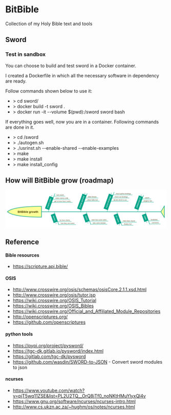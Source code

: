 # BitBible
Collection of my Holy Bible text and tools

## Sword
### Test in sandbox
You can choose to build and test sword in a Docker container. 

I created a Dockerfile in which all the necessary software in dependency are ready.

Follow commands shown below to use it:

* \> cd sword/
* \> docker build -t sword .
* \> docker run -it --volume $(pwd):/sword sword bash

If everything goes well, now you are in a container. Following commands are done in it.

* \> cd /sword
* \> ./autogen.sh 
* \> ./usrinst.sh --enable-shared --enable-examples 
* \> make 
* \> make install 
* \> make install_config

## How will BitBible grow (roadmap)
![](https://raw.githubusercontent.com/michael2012z/BitBible/master/img/BitBible_growth.png)

## Reference
#### Bible resources
- https://scripture.api.bible/
#### OSIS
- http://www.crosswire.org/osis/schemas/osisCore.2.1.1.xsd.html
- http://www.crosswire.org/osis/tutor.jsp
- https://wiki.crosswire.org/OSIS_Tutorial
- https://wiki.crosswire.org/OSIS_Bibles
- https://wiki.crosswire.org/Official_and_Affiliated_Module_Repositories
- http://openscriptures.org/
- https://github.com/openscriptures
#### python tools
- https://pypi.org/project/pysword/
- https://tgc-dk.gitlab.io/pysword/index.html
- https://gitlab.com/tgc-dk/pysword
- https://github.com/wasdin/SWORD-to-JSON - Convert sword modules to json
#### ncurses
- https://www.youtube.com/watch?v=pjT5wq11ZSE&list=PL2U2TQ__OrQ8jTf0_noNKtHMuYlyxQl4v
- https://www.gnu.org/software/ncurses/ncurses-intro.html
- http://www.cs.ukzn.ac.za/~hughm/os/notes/ncurses.html
